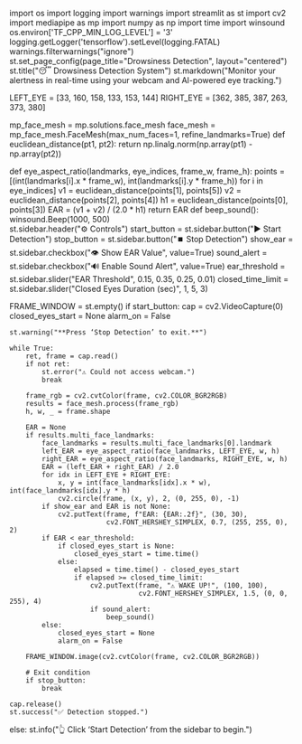 import os
import logging
import warnings
import streamlit as st
import cv2
import mediapipe as mp
import numpy as np
import time
import winsound  
os.environ['TF_CPP_MIN_LOG_LEVEL'] = '3'  
logging.getLogger('tensorflow').setLevel(logging.FATAL)
warnings.filterwarnings("ignore")
st.set_page_config(page_title="Drowsiness Detection", layout="centered")
st.title("😴 Drowsiness Detection System")
st.markdown("Monitor your alertness in real-time using your webcam and AI-powered eye tracking.")

LEFT_EYE = [33, 160, 158, 133, 153, 144]
RIGHT_EYE = [362, 385, 387, 263, 373, 380]

mp_face_mesh = mp.solutions.face_mesh
face_mesh = mp_face_mesh.FaceMesh(max_num_faces=1, refine_landmarks=True)
def euclidean_distance(pt1, pt2):
    return np.linalg.norm(np.array(pt1) - np.array(pt2))

def eye_aspect_ratio(landmarks, eye_indices, frame_w, frame_h):
    points = [(int(landmarks[i].x * frame_w), int(landmarks[i].y * frame_h)) for i in eye_indices]
    v1 = euclidean_distance(points[1], points[5])
    v2 = euclidean_distance(points[2], points[4])
    h1 = euclidean_distance(points[0], points[3])
    EAR = (v1 + v2) / (2.0 * h1)
    return EAR
def beep_sound():
    winsound.Beep(1000, 500)  
st.sidebar.header("⚙️ Controls")
start_button = st.sidebar.button("▶️ Start Detection")
stop_button = st.sidebar.button("⏹️ Stop Detection")
show_ear = st.sidebar.checkbox("👁️ Show EAR Value", value=True)
sound_alert = st.sidebar.checkbox("🔊 Enable Sound Alert", value=True)
ear_threshold = st.sidebar.slider("EAR Threshold", 0.15, 0.35, 0.25, 0.01)
closed_time_limit = st.sidebar.slider("Closed Eyes Duration (sec)", 1, 5, 3)

FRAME_WINDOW = st.empty()
if start_button:
    cap = cv2.VideoCapture(0)
    closed_eyes_start = None
    alarm_on = False

    st.warning("**Press ‘Stop Detection’ to exit.**")

    while True:
        ret, frame = cap.read()
        if not ret:
            st.error("⚠️ Could not access webcam.")
            break

        frame_rgb = cv2.cvtColor(frame, cv2.COLOR_BGR2RGB)
        results = face_mesh.process(frame_rgb)
        h, w, _ = frame.shape

        EAR = None
        if results.multi_face_landmarks:
            face_landmarks = results.multi_face_landmarks[0].landmark
            left_EAR = eye_aspect_ratio(face_landmarks, LEFT_EYE, w, h)
            right_EAR = eye_aspect_ratio(face_landmarks, RIGHT_EYE, w, h)
            EAR = (left_EAR + right_EAR) / 2.0
            for idx in LEFT_EYE + RIGHT_EYE:
                x, y = int(face_landmarks[idx].x * w), int(face_landmarks[idx].y * h)
                cv2.circle(frame, (x, y), 2, (0, 255, 0), -1)
            if show_ear and EAR is not None:
                cv2.putText(frame, f"EAR: {EAR:.2f}", (30, 30),
                            cv2.FONT_HERSHEY_SIMPLEX, 0.7, (255, 255, 0), 2)
            if EAR < ear_threshold:
                if closed_eyes_start is None:
                    closed_eyes_start = time.time()
                else:
                    elapsed = time.time() - closed_eyes_start
                    if elapsed >= closed_time_limit:
                        cv2.putText(frame, "⚠️ WAKE UP!", (100, 100),
                                    cv2.FONT_HERSHEY_SIMPLEX, 1.5, (0, 0, 255), 4)
                        if sound_alert:
                            beep_sound()
            else:
                closed_eyes_start = None
                alarm_on = False

        FRAME_WINDOW.image(cv2.cvtColor(frame, cv2.COLOR_BGR2RGB))

        # Exit condition
        if stop_button:
            break

    cap.release()
    st.success("✅ Detection stopped.")

else:
    st.info("👆 Click ‘Start Detection’ from the sidebar to begin.")
